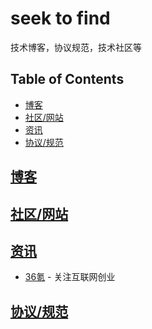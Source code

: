# seek to find
技术博客，协议规范，技术社区等

## Table of Contents
- [博客](#blog)
- [社区/网站](#site)
- [资讯](#info)
- [协议/规范](#protocol)

## <a href="#blog">博客</a>

## <a href="#site">社区/网站</a>

## <a href="#info">资讯</a>
- [36氪](http://www.36kr.com/) - 关注互联网创业 

## <a href="#protocol">协议/规范</a>
